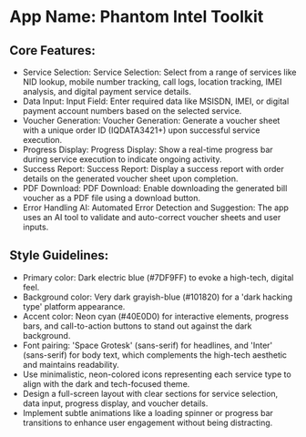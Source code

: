 # **App Name**: Phantom Intel Toolkit

## Core Features:

- Service Selection: Service Selection: Select from a range of services like NID lookup, mobile number tracking, call logs, location tracking, IMEI analysis, and digital payment service details.
- Data Input: Input Field: Enter required data like MSISDN, IMEI, or digital payment account numbers based on the selected service.
- Voucher Generation: Voucher Generation: Generate a voucher sheet with a unique order ID (IQDATA3421+) upon successful service execution.
- Progress Display: Progress Display: Show a real-time progress bar during service execution to indicate ongoing activity.
- Success Report: Success Report: Display a success report with order details on the generated voucher sheet upon completion.
- PDF Download: PDF Download: Enable downloading the generated bill voucher as a PDF file using a download button.
- Error Handling AI: Automated Error Detection and Suggestion: The app uses an AI tool to validate and auto-correct voucher sheets and user inputs.

## Style Guidelines:

- Primary color: Dark electric blue (#7DF9FF) to evoke a high-tech, digital feel.
- Background color: Very dark grayish-blue (#101820) for a 'dark hacking type' platform appearance.
- Accent color: Neon cyan (#40E0D0) for interactive elements, progress bars, and call-to-action buttons to stand out against the dark background.
- Font pairing: 'Space Grotesk' (sans-serif) for headlines, and 'Inter' (sans-serif) for body text, which complements the high-tech aesthetic and maintains readability.
- Use minimalistic, neon-colored icons representing each service type to align with the dark and tech-focused theme.
- Design a full-screen layout with clear sections for service selection, data input, progress display, and voucher details.
- Implement subtle animations like a loading spinner or progress bar transitions to enhance user engagement without being distracting.